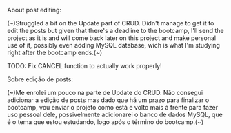 About post editing:

(~)Struggled a bit on the Update part of CRUD. Didn't manage to get it to edit the posts but given that there's a deadline to the bootcamp, I'll send the project as it is and will come back later on this project and make personal use of it, possibly even adding MySQL database, wich is what I'm studying right after the bootcamp ends.(~)

TODO: Fix CANCEL function to actually work properly!


Sobre edição de posts:

(~)Me enrolei um pouco na parte de Update do CRUD. Não consegui adicionar a edição de posts mas dado que há um prazo para finalizar o bootcamp, vou enviar o projeto como está e volto mais à frente para fazer uso pessoal dele, possivelmente adicionarei o banco de dados MySQL, que é o tema que estou estudando, logo após o término do bootcamp.(~)